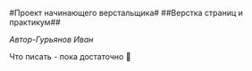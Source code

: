 #Проект начинающего верстальщика#
##Верстка страниц и практикум##


_Автор-Гурьянов Иван_


Что писать - пока достаточно :imp:
